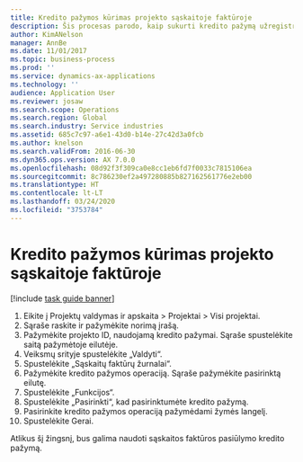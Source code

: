 ```yaml
---
title: Kredito pažymos kūrimas projekto sąskaitoje faktūroje
description: Šis procesas parodo, kaip sukurti kredito pažymą užregistruotose projekto sąskaitose faktūrose.
author: KimANelson
manager: AnnBe
ms.date: 11/01/2017
ms.topic: business-process
ms.prod: ''
ms.service: dynamics-ax-applications
ms.technology: ''
audience: Application User
ms.reviewer: josaw
ms.search.scope: Operations
ms.search.region: Global
ms.search.industry: Service industries
ms.assetid: 685c7c97-a6e1-43d0-b14e-27c42d3a0fcb
ms.author: knelson
ms.search.validFrom: 2016-06-30
ms.dyn365.ops.version: AX 7.0.0
ms.openlocfilehash: 08d92f3f309ca0e8cc1eb6fd7f0033c7815106ea
ms.sourcegitcommit: 8c786230ef2a497280885b827162561776e2eb00
ms.translationtype: HT
ms.contentlocale: lt-LT
ms.lasthandoff: 03/24/2020
ms.locfileid: "3753784"
---
```

# <a name="create-a-credit-note-on-project-invoices"></a>Kredito pažymos kūrimas projekto sąskaitoje faktūroje

[!include [task guide banner](../../includes/task-guide-banner.md)]

1. Eikite į Projektų valdymas ir apskaita > Projektai > Visi projektai. 
2. Sąraše raskite ir pažymėkite norimą įrašą. 
3. Pažymėkite projekto ID, naudojamą kredito pažymai. Sąraše spustelėkite saitą pažymėtoje eilutėje. 
4. Veiksmų srityje spustelėkite „Valdyti“. 
5. Spustelėkite „Sąskaitų faktūrų žurnalai“. 
6. Pažymėkite kredito pažymos operaciją. Sąraše pažymėkite pasirinktą eilutę. 
7. Spustelėkite „Funkcijos“. 
8. Spustelėkite „Pasirinkti“, kad pasirinktumėte kredito pažymą. 
9. Pasirinkite kredito pažymos operaciją pažymėdami žymės langelį.
10. Spustelėkite Gerai. 

Atlikus šį žingsnį, bus galima naudoti sąskaitos faktūros pasiūlymo kredito pažymą.
